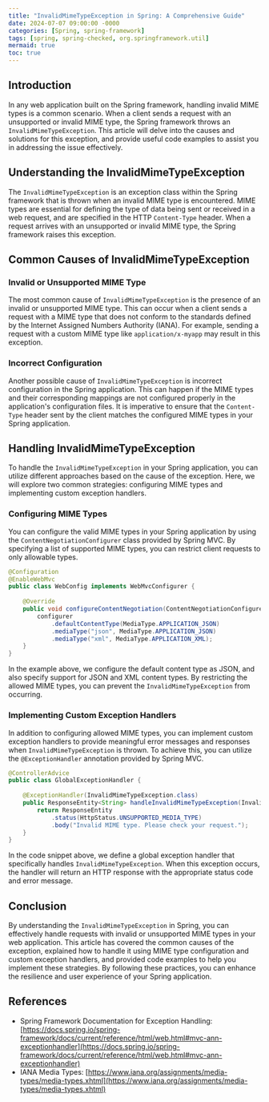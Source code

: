 ```yaml
---
title: "InvalidMimeTypeException in Spring: A Comprehensive Guide"
date: 2024-07-07 09:00:00 -0000
categories: [Spring, spring-framework]
tags: [spring, spring-checked, org.springframework.util]
mermaid: true
toc: true
---
```



## Introduction

In any web application built on the Spring framework, handling invalid MIME types is a common scenario. When a client sends a request with an unsupported or invalid MIME type, the Spring framework throws an `InvalidMimeTypeException`. This article will delve into the causes and solutions for this exception, and provide useful code examples to assist you in addressing the issue effectively.

## Understanding the InvalidMimeTypeException

The `InvalidMimeTypeException` is an exception class within the Spring framework that is thrown when an invalid MIME type is encountered. MIME types are essential for defining the type of data being sent or received in a web request, and are specified in the HTTP `Content-Type` header. When a request arrives with an unsupported or invalid MIME type, the Spring framework raises this exception.

## Common Causes of InvalidMimeTypeException

### Invalid or Unsupported MIME Type

The most common cause of `InvalidMimeTypeException` is the presence of an invalid or unsupported MIME type. This can occur when a client sends a request with a MIME type that does not conform to the standards defined by the Internet Assigned Numbers Authority (IANA). For example, sending a request with a custom MIME type like `application/x-myapp` may result in this exception.

### Incorrect Configuration

Another possible cause of `InvalidMimeTypeException` is incorrect configuration in the Spring application. This can happen if the MIME types and their corresponding mappings are not configured properly in the application's configuration files. It is imperative to ensure that the `Content-Type` header sent by the client matches the configured MIME types in your Spring application.

## Handling InvalidMimeTypeException

To handle the `InvalidMimeTypeException` in your Spring application, you can utilize different approaches based on the cause of the exception. Here, we will explore two common strategies: configuring MIME types and implementing custom exception handlers.

### Configuring MIME Types

You can configure the valid MIME types in your Spring application by using the `ContentNegotiationConfigurer` class provided by Spring MVC. By specifying a list of supported MIME types, you can restrict client requests to only allowable types.

```java
@Configuration
@EnableWebMvc
public class WebConfig implements WebMvcConfigurer {
    
    @Override
    public void configureContentNegotiation(ContentNegotiationConfigurer configurer) {
        configurer
            .defaultContentType(MediaType.APPLICATION_JSON)
            .mediaType("json", MediaType.APPLICATION_JSON)
            .mediaType("xml", MediaType.APPLICATION_XML);
    }
}
```

In the example above, we configure the default content type as JSON, and also specify support for JSON and XML content types. By restricting the allowed MIME types, you can prevent the `InvalidMimeTypeException` from occurring.

### Implementing Custom Exception Handlers

In addition to configuring allowed MIME types, you can implement custom exception handlers to provide meaningful error messages and responses when `InvalidMimeTypeException` is thrown. To achieve this, you can utilize the `@ExceptionHandler` annotation provided by Spring MVC.

```java
@ControllerAdvice
public class GlobalExceptionHandler {
    
    @ExceptionHandler(InvalidMimeTypeException.class)
    public ResponseEntity<String> handleInvalidMimeTypeException(InvalidMimeTypeException ex) {
        return ResponseEntity
            .status(HttpStatus.UNSUPPORTED_MEDIA_TYPE)
            .body("Invalid MIME type. Please check your request.");
    }
}
```

In the code snippet above, we define a global exception handler that specifically handles `InvalidMimeTypeException`. When this exception occurs, the handler will return an HTTP response with the appropriate status code and error message.

## Conclusion

By understanding the `InvalidMimeTypeException` in Spring, you can effectively handle requests with invalid or unsupported MIME types in your web application. This article has covered the common causes of the exception, explained how to handle it using MIME type configuration and custom exception handlers, and provided code examples to help you implement these strategies. By following these practices, you can enhance the resilience and user experience of your Spring application.

## References

- Spring Framework Documentation for Exception Handling: [https://docs.spring.io/spring-framework/docs/current/reference/html/web.html#mvc-ann-exceptionhandler](https://docs.spring.io/spring-framework/docs/current/reference/html/web.html#mvc-ann-exceptionhandler)
- IANA Media Types: [https://www.iana.org/assignments/media-types/media-types.xhtml](https://www.iana.org/assignments/media-types/media-types.xhtml)